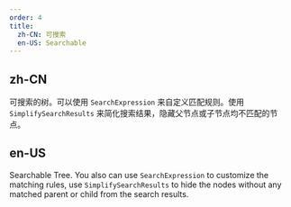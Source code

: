 ```yaml
---
order: 4
title:
  zh-CN: 可搜索
  en-US: Searchable
---
```


## zh-CN

可搜索的树。可以使用 `SearchExpression` 来自定义匹配规则。使用 `SimplifySearchResults` 来简化搜索结果，隐藏父节点或子节点均不匹配的节点。

## en-US

Searchable Tree. You also can use `SearchExpression` to customize the matching rules, use `SimplifySearchResults` to hide the nodes without any matched parent or child from the search results.


<style>
[data-theme="dark"] .site-tree-search-value {
  color: #d84a1b;
}
</style>
